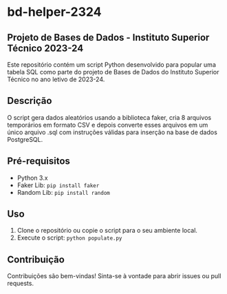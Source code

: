 # bd-helper-2324

## Projeto de Bases de Dados - Instituto Superior Técnico 2023-24
Este repositório contém um script Python desenvolvido para popular uma tabela SQL como parte do projeto de Bases de Dados do Instituto Superior Técnico no ano letivo de 2023-24.

## Descrição
O script gera dados aleatórios usando a biblioteca faker, cria 8 arquivos temporários em formato CSV e depois converte esses arquivos em um único arquivo .sql com instruções válidas para inserção na base de dados PostgreSQL.

## Pré-requisitos
- Python 3.x
- Faker Lib: `pip install faker`
- Random Lib: `pip install random`

## Uso
1. Clone o repositório ou copie o script para o seu ambiente local.
2. Execute o script: `python populate.py`

## Contribuição
Contribuições são bem-vindas! Sinta-se à vontade para abrir issues ou pull requests.
